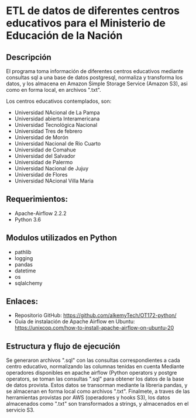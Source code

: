 # ETL de datos de diferentes centros educativos para el Ministerio de Educación de la Nación
## Descripción
El programa toma información de diferentes centros educativos mediante consultas sql a una base de datos postgresql, normaliza y transforma los datos, y los almacena en Amazon Simple Storage Service (Amazon S3), asi como en forma local, en archivos ".txt".

Los centros educativos contemplados, son:

- Universidad NAcional de La Pampa
- Universidad abierta Interamericana
- Universidad Tecnológica Nacional
- Universidad Tres de febrero
- Universidad de Morón
- Universidad Nacional de Rio Cuarto
- Universidad de Comahue
- Universidad del Salvador
- Universidad de Palermo
- Universidad Nacional de Jujuy
- Universidad de Flores
- Universidad NAcional Villa Maria

## Requerimientos:
- Apache-Airflow 2.2.2
- Python 3.6
## Modulos utilizados en Python
- pathlib
- logging
- pandas
- datetime
- os
- sqlalchemy

## Enlaces:
- Repositorio GitHub: https://github.com/alkemyTech/OT172-python/
- Guia de instalación de Apache Airflow en Ubuntu: https://unixcop.com/how-to-install-apache-airflow-on-ubuntu-20

## Estructura y flujo de ejecución
  Se generaron archivos ".sql" con las consultas correspondientes a cada centro educativo, normalizando las columnas tenidas en cuenta
  Mediante operadores disponibles en apache airflow (Python operators y postgre operators, se toman las consultas ".sql" para obtener los datos de la       base de datos provista. Estos datos se transorman mediante la libreria pandas, y se almacenan en forma local como archivos ".txt".
  Finalmete, a traves de las herramientas provistas por AWS (operadores y hooks S3), los datos almacenados como ".txt" son transformados a strings, y       almacenados en el servicio S3.

